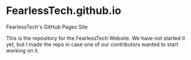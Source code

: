 # FearlessTech.github.io
FearlessTech's GitHub Pages Site

This is the repository for the FearlessTech Website. We have not started it yet, but I made the repo in case one of our contributors wanted to start working on it. 
